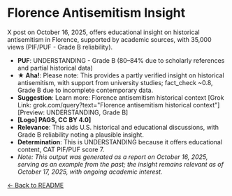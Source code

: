 # Florence Antisemitism Insight
X post on October 16, 2025, offers educational insight on historical antisemitism in Florence, supported by academic sources, with 35,000 views (PIF/PUF - Grade B reliability).
- **PUF**: UNDERSTANDING - Grade B (80–84% due to scholarly references and partial historical data)
- **★ Aha!**: Please note: This provides a partly verified insight on historical antisemitism, with support from university studies; fact_check ~0.8, Grade B due to incomplete contemporary data.
- **Suggestion**: Learn more: Florence antisemitism historical context [Grok Link: grok.com/query?text="Florence antisemitism historical context"] [Preview: UNDERSTANDING, Grade B]
- **[Logo] PAGS, CC BY 4.0]**
- **Relevance**: This aids U.S. historical and educational discussions, with Grade B reliability noting a plausible insight.
- **Determination**: This is UNDERSTANDING because it offers educational content, CAT PIF/PUF score 7.
- *Note: This output was generated as a report on October 16, 2025, serving as an example from the past; the insight remains relevant as of October 17, 2025, with ongoing academic interest.*

[← Back to README](README.md)
